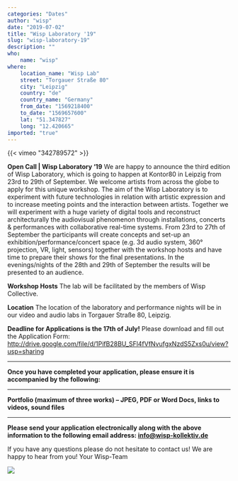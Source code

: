 ```yaml
---
categories: "Dates"
author: "wisp"
date: "2019-07-02"
title: "Wisp Laboratory '19"
slug: "wisp-laboratory-19"
description: ""
who: 
    name: "wisp"
where: 
    location_name: "Wisp Lab"
    street: "Torgauer Straße 80"
    city: "Leipzig"
    country: "de"
    country_name: "Germany"
    from_date: "1569218400"
    to_date: "1569657600"
    lat: "51.347827"
    long: "12.420665"
imported: "true"
---
```



{{< vimeo "342789572" >}}

**Open Call | Wisp Laboratory ‘19**
We are happy to announce the third edition of Wisp Laboratory, which is going to happen at Kontor80 in Leipzig from 23rd to 29th of September.
We welcome artists from across the globe to apply for this unique workshop.
The aim of the Wisp Laboratory is to experiment with future technologies in relation with artistic expression and to increase meeting points and the interaction between artists.
Together we will experiment with a huge variety of digital tools and reconstruct architecturally the audiovisual phenomenon through installations, concerts & performances with collaborative real-time systems.
From 23rd to 27th of September the participants will create concepts and set-up an exhibition/performance/concert space (e.g. 3d audio system, 360° projection, VR, light, sensors) together with the workshop hosts and have time to prepare their shows for the final presentations. In the evenings/nights of the 28th and 29th of September the results will be presented to an audience.

**Workshop Hosts**
The lab will be facilitated by the members of Wisp Collective.

**Location**
The location of the laboratory and performance nights will be in our video and audio labs in Torgauer Straße 80, Leipzig.

**Deadline for Applications is the 17th of July!**
Please download and fill out the Application Form:
http://drive.google.com/file/d/1PifB28BU_SFl4fVfNvufgxNzdS5Zxs0u/view?usp=sharing
____
**Once you have completed your application, please ensure it is accompanied by the following:**
____
**Portfolio (maximum of three works) – JPEG, PDF or Word Docs, links to videos, sound files**
____
**Please send your application electronically along with the above information to the following email address: info@wisp-kollektiv.de**

If you have any questions please do not hesitate to contact us!
We are happy to hear from you!
Your Wisp-Team

![](42286820_1867795706589458_5235303042034696192_o_crop.jpg) 